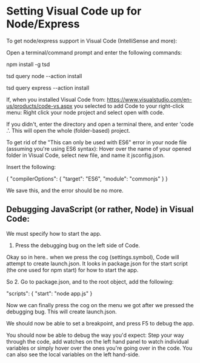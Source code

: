 # Setting Visual Code up for Node/Express

To get node/express support in Visual Code (IntelliSense and more): 

Open a terminal/command prompt and enter the following commands: 

npm install -g tsd 

tsd query node --action install

tsd query express --action install 

If, when you installed Visual Code from: https://www.visualstudio.com/en-us/products/code-vs.aspx you selected to add Code to your right-click menu: Right click your node project and select open with code. 

If you didn't, enter the directory and open a terminal there, and enter 'code .'. This will open the whole (folder-based) project. 

To get rid of the "This can only be used with ES6" error in your node file (assuming you're using ES6 syntax): Hover over the name of your opened folder in Visual Code, select new file, and name it jsconfig.json.

Insert the following: 

{
    "compilerOptions": {
        "target": "ES6",
        "module": "commonjs"
    }
}

We save this, and the error should be no more. 

## Debugging JavaScript (or rather, Node) in Visual Code: 

We must specify how to start the app. 

1. Press the debugging bug on the left side of Code. 

Okay so in here.. when we press the cog (settings.symbol), Code will attempt to create launch.json. It looks in package.json for the start script (the one used for npm start) for how to start the app.

So 2. Go to package.json, and to the root object, add the following: 

"scripts": {
    "start": "node app.js"
}

Now we can finally press the cog on the menu we got after we pressed the debugging bug. This will create launch.json.

We should now be able to set a breakpoint, and press F5 to debug the app.

You should now be able to debug the way you'd expect: Step your way through the code, add watches on the left hand panel to watch individual variables or simply hover over the ones you're going over in the code.
You can also see the local variables on the left hand-side. 
